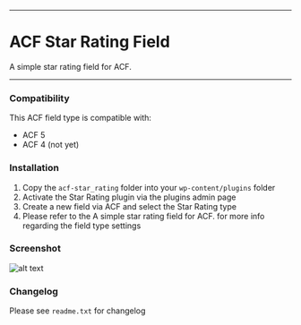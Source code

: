 -----------------------

# ACF Star Rating Field

A simple star rating field for ACF.

-----------------------

### Compatibility

This ACF field type is compatible with:
* ACF 5
* ACF 4 (not yet)

### Installation

1. Copy the `acf-star_rating` folder into your `wp-content/plugins` folder
2. Activate the Star Rating plugin via the plugins admin page
3. Create a new field via ACF and select the Star Rating type
4. Please refer to the A simple star rating field for ACF. for more info regarding the field type settings

### Screenshot

![alt text](http://i.imgur.com/177YpD1.png "Ohhhh, screenshot")

### Changelog
Please see `readme.txt` for changelog